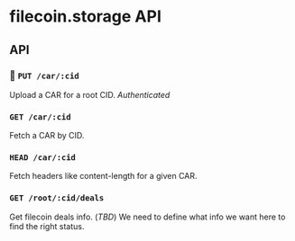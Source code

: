 # filecoin.storage API

## API

### 🔐 `PUT /car/:cid`

Upload a CAR for a root CID. _Authenticated_

### `GET /car/:cid`

Fetch a CAR by CID.

### `HEAD /car/:cid`

Fetch headers like content-length for a given CAR.

### `GET /root/:cid/deals`

Get filecoin deals info. (*TBD*) We need to define what info we want here to find the right status.
